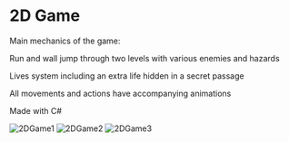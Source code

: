 # 2D Game
Main mechanics of the game:

Run and wall jump through two levels with various enemies and hazards

Lives system including an extra life hidden in a secret passage

All movements and actions have accompanying animations

Made with C#

![2DGame1](https://github.com/aguerra2203/Portfolio/assets/115574208/999d7a02-208d-4a0f-ba71-7973e470c4f2)
![2DGame2](https://github.com/aguerra2203/Portfolio/assets/115574208/a109bcde-ae74-4512-9c3d-4edd0479691a)
![2DGame3](https://github.com/aguerra2203/Portfolio/assets/115574208/d2059745-fcb6-48ea-b3f9-fbbc64c4f04c)
